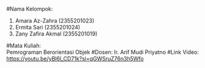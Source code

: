 #Nama Kelompok:
1. Amara Az-Zahra (2355201023)
2. Ermita Sari (2355201024)
3. Zany Zafira Akmal (2355201019)

#Mata Kuliah:  
Pemrograman Berorientasi Objek 
#Dosen: 
Ir. Arif Mudi Priyatno 
#Link Video: 
https://youtu.be/yBl6l_CD71k?si=qGWSruZ76n3h5Wfo
